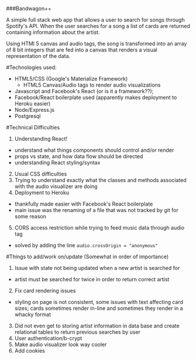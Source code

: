 ###Bandwagon++

A simple full stack web app that allows a user to search for songs through Spotify's API.
When the user searches for a song a list of cards are returned containing
information about the artist.

Using HTMl 5 canvas and audio tags, the song is transformed into an array of
8 bit integers that are fed into a canvas that renders a visual representation
of the data.

#Technologies used:

- HTML5/CSS (Google's Materialize Framework)
  - HTML5 Canvas/Audio tags to render audio visualizations
- Javascript and Facebook's React (or is it a framework??);
- Facebook/React boilerplate used (apparently makes deployment to Heroku easier)
- Node/Express.js
- Postgresql

#Technical Difficulties

1) Understanding React!
  - understand what things components should control and/or render
  - props vs state, and how data flow should be directed
  - understanding React styling/syntax
2) Usual CSS difficulties
3) Trying to understand exactly what the classes and methods associated with the audio visualizer are doing
4) Deployment to Heroku
  - thankfully made easier with Facebook's React boilerplate
  - main issue was the renaming of a file that was not tracked by git for some reason
5) CORS access restriction while trying to feed music data through audio tag
  - solved by adding the line `audio.crossOrigin = "anonymous"`

#Things to add/work on/update (Somewhat in order of importance)

1) Issue with state not being updated when a new artist is searched for
  - artist must be searched for twice in order to return correct artist
2) Fix card rendering issues
  - styling on page is not consistent, some issues with text affecting card sizes; cards sometimes render in-line and sometimes they render in a whacky format
3) Did not even get to storing artist information in data base and create relational tables to return previous searches by user
4) User authentication/b-crypt
5) Make audio visualizer look way cooler
6) Add cookies
